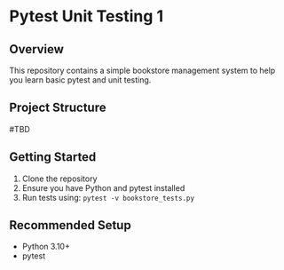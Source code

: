 # Pytest Unit Testing 1

## Overview

This repository contains a simple bookstore management system to help you learn basic pytest and unit testing.

## Project Structure

#TBD

## Getting Started

1. Clone the repository
2. Ensure you have Python and pytest installed
3. Run tests using: `pytest -v bookstore_tests.py`

## Recommended Setup

-   Python 3.10+
-   pytest
